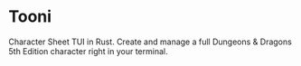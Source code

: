 # Tooni

Character Sheet TUI in Rust. Create and manage a full Dungeons & Dragons 5th Edition character right in your terminal.
